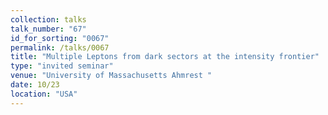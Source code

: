 ```yaml
---
collection: talks
talk_number: "67"
id_for_sorting: "0067"
permalink: /talks/0067
title: "Multiple Leptons from dark sectors at the intensity frontier" 
type: "invited seminar"
venue: "University of Massachusetts Ahmrest "
date: 10/23
location: "USA"
---
```

